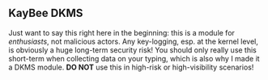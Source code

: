 ## KayBee DKMS
Just want to say this right here in the beginning: this is a module for *enthusiasts*, not malicious actors. Any key-logging, esp. at the kernel level, is obviously a huge long-term security risk! You should only really use this short-term when collecting data on your typing, which is also why I made it a DKMS module. **DO NOT** use this in high-risk or high-visibility scenarios!

